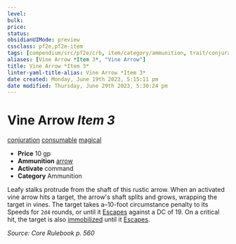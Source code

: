 ```yaml
---
level:
bulk:
price:
status:
obsidianUIMode: preview
cssclass: pf2e,pf2e-item
tags: [compendium/src/pf2e/crb, item/category/ammunition, trait/conjuration, trait/consumable, trait/magical]
aliases: [Vine Arrow *Item 3*, "Vine Arrow"]
title: Vine Arrow *Item 3*
linter-yaml-title-alias: Vine Arrow *Item 3*
date created: Monday, June 19th 2023, 5:15:11 pm
date modified: Thursday, June 29th 2023, 5:30:24 pm
---
```


# Vine Arrow *Item 3*

[conjuration](rules/traits/conjuration.md) [consumable](rules/traits/consumable.md) [magical](rules/traits/magical.md)  

- **Price** 10 gp
- **Ammunition** [arrow](compendium/equipment/items/arrow.md)
- **Activate** command
- **Category** Ammunition

Leafy stalks protrude from the shaft of this rustic arrow. When an activated vine arrow hits a target, the arrow's shaft splits and grows, wrapping the target in vines. The target takes a–10-foot circumstance penalty to its Speeds for `2d4` rounds, or until it [Escapes](rules/actions/escape.md) against a DC of 19. On a critical hit, the target is also [immobilized](rules/conditions.md#Immobilized) until it [Escapes](rules/actions/escape.md).

*Source: Core Rulebook p. 560*
